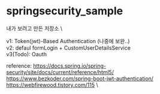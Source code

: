 # springsecurity_sample

내가 보려고 만든 저장소 \

v1: Token(jwt)-Based Authentication (나중에 보완..) \
v2: defaul formLogin + CustomUserDetailsService \
v3(Todo): Oauth

reference: https://docs.spring.io/spring-security/site/docs/current/reference/html5/ \
           https://www.bezkoder.com/spring-boot-jwt-authentication/ \
           https://webfirewood.tistory.com/115 \
           
